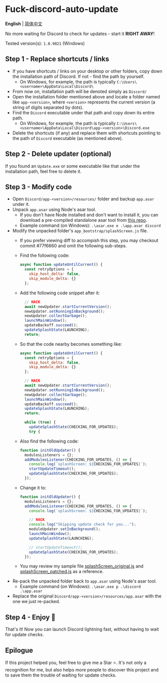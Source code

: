 # Fuck-discord-auto-update

**English** | [简体中文](./README_zh.md)

No more waiting for Discord to check for updates - start it **RIGHT AWAY**!

Tested version(s): `1.0.9021` (Windows)

## Step 1 - Replace shortcuts / links

- If you have shortcuts / links on your desktop or other folders, copy down the installation path of Discord. If not - find the path by yourself.
    - On Windows, for example, the path is typically `C:\Users\<username>\AppData\Local\Discord\`
- From now on, installation path will be denoted simply as `Discord/`
- Open the installation folder mentioned above and locate a folder named like `app-<version>`, where `<version>` represents the current version (a string of digits separated by dots).
- Find the `Discord` executable under that path and copy down its entire path.
    - On Windows, for example, the path is typically `C:\Users\<username>\AppData\Local\Discord\app-<version>\Discord.exe`
- Delete the shortcuts (if any) and replace them with shortcuts pointing to the path of `Discord` executable (as mentioned above).

## Step 2 - Delete updater (optional)

If you found an `Update.exe` or some executable like that under the installation path, feel free to delete it.

## Step 3 - Modify code

- Open `Discord/app-<version>/resources/` folder and backup `app.asar` under it.
- Unpack `app.asar` using Node's asar tool.
    - If you don't have Node installed and don't want to install it, you can download a pre-compiled standalone asar tool from [this repo](https://github.com/async3619/asar-exec/releases).
    - Example command (on Windows): `.\asar.exe e .\app.asar discord`
- Modify the unpacked folder's `app_bootstrap/splashScreen.js` file.
    - If you prefer viewing diff to accompish this step, you may checkout commit #77f6660 and omit the following sub-steps.
    - Find the following code:

        ```js
        async function updateUntilCurrent() {
          const retryOptions = {
            skip_host_delta: false,
            skip_module_delta: {}
          };
        ```

    - Add the following code snippet after it:

        ```js
          // HACK
          await newUpdater.startCurrentVersion();
          newUpdater.setRunningInBackground();
          newUpdater.collectGarbage();
          launchMainWindow();
          updateBackoff.succeed();
          updateSplashState(LAUNCHING);
          return;
        ```

    - So that the code nearby becomes something like:

        ```js
        async function updateUntilCurrent() {
          const retryOptions = {
            skip_host_delta: false,
            skip_module_delta: {}
          };

          // HACK
          await newUpdater.startCurrentVersion();
          newUpdater.setRunningInBackground();
          newUpdater.collectGarbage();
          launchMainWindow();
          updateBackoff.succeed();
          updateSplashState(LAUNCHING);
          return;

          while (true) {
            updateSplashState(CHECKING_FOR_UPDATES);
            try {
        ```

    - Also find the following code:

        ```js
        function initOldUpdater() {
          modulesListeners = {};
          addModulesListener(CHECKING_FOR_UPDATES, () => {
            console.log(`splashScreen: ${CHECKING_FOR_UPDATES}`);
            startUpdateTimeout();
            updateSplashState(CHECKING_FOR_UPDATES);
          });
        ```

    - Change it to:

        ```js
        function initOldUpdater() {
          modulesListeners = {};
          addModulesListener(CHECKING_FOR_UPDATES, () => {
            console.log(`splashScreen: ${CHECKING_FOR_UPDATES}`);

            // HACK
            console.log("Skipping update check for you...");
            moduleUpdater.setInBackground();
            launchMainWindow();
            updateSplashState(LAUNCHING);

            // startUpdateTimeout();
            updateSplashState(CHECKING_FOR_UPDATES);
          });
        ```

    - You may review my sample file [splashScreen_original.js](./examples/splashScreen_original.js) and [splashScreen_patched.js](./examples/splashScreen_patched.js) as a reference.
- Re-pack the unpacked folder back to `app.asar` using Node's asar tool.
    - Example command (on Windows): `.\asar.exe p .\discord .\app.asar`
- Replace the original `Discord/app-<version>/resources/app.asar` with the one we just re-packed.

## Step 4 - Enjoy 🎉

That's it! Now you can launch Discord lightning fast, without having to wait for update checks.

## Epilogue

If this project helped you, feel free to give me a Star ⭐️. It's not only a recognition for me, but also helps more people to discover this project and to save them the trouble of waiting for update checks.
